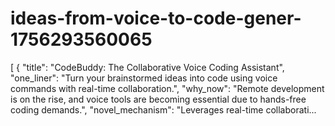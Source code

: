 # ideas-from-voice-to-code-gener-1756293560065
[ { "title": "CodeBuddy: The Collaborative Voice Coding Assistant", "one_liner": "Turn your brainstormed ideas into code using voice commands with real-time collaboration.", "why_now": "Remote development is on the rise, and voice tools are becoming essential due to hands-free coding demands.", "novel_mechanism": "Leverages real-time collaborati...

